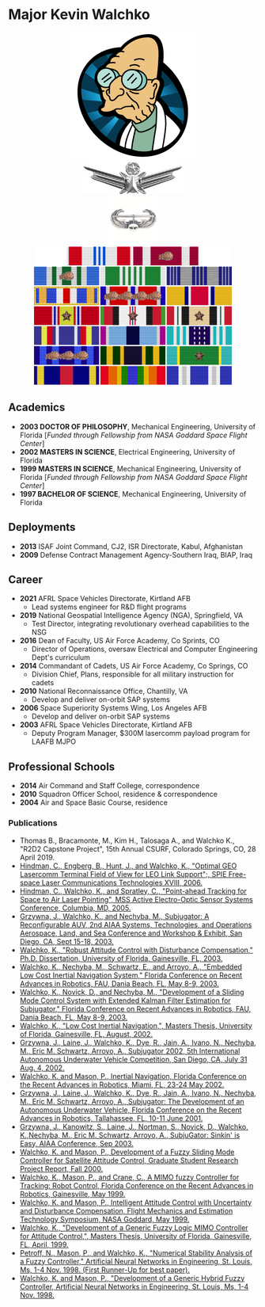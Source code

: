 # Major Kevin Walchko

<figure>
    <center><img src="pics/Farnsworth.png"/></center>
    <center><img src="pics/space_cmd.png" style="width: 200px"/></center>
    <center><img src="pics/air_assault2.jpg" style="width: 100px"/></center>
    <center><img border="0" src="pics/rack.png" style="width: 400px"/></center>
</figure>

## Academics
- **2003 DOCTOR OF PHILOSOPHY**, Mechanical Engineering, University of Florida [*Funded through Fellowship from NASA Goddard Space Flight Center*]
- **2002 MASTERS IN SCIENCE**, Electrical Engineering, University of Florida
- **1999 MASTERS IN SCIENCE**, Mechanical Engineering, University of Florida [*Funded through Fellowship from NASA Goddard Space Flight Center*]
- **1997 BACHELOR OF SCIENCE**, Mechanical Engineering, University of Florida

## Deployments
- **2013** ISAF Joint Command, CJ2, ISR Directorate, Kabul, Afghanistan
- **2009** Defense Contract Management Agency-Southern Iraq, BIAP, Iraq

## Career

- **2021** AFRL Space Vehicles Directorate, Kirtland AFB
    - Lead systems engineer for R&D flight programs
- **2019** National Geospatial Intelligence Agency (NGA), Springfield, VA
    - Test Director, integrating revolutionary overhead capabilities to the NSG
- **2016** Dean of Faculty, US Air Force Academy, Co Sprints, CO
    - Director of Operations, oversaw Electrical and Computer Engineering Dept's curriculum
- **2014** Commandant of Cadets, US Air Force Academy, Co Springs, CO
    - Division Chief, Plans, responsible for all military instruction for cadets
- **2010** National Reconnaissance Office, Chantilly, VA
    - Develop and deliver on-orbit SAP systems
- **2006** Space Superiority Systems Wing, Los Angeles AFB
    - Develop and deliver on-orbit SAP systems
- **2003** AFRL Space Vehicles Directorate, Kirtland AFB
    - Deputy Program Manager, $300M lasercomm payload program for LAAFB MJPO

## Professional Schools
- **2014** Air Command and Staff College, correspondence
- **2010** Squadron Officer School, residence & correspondence
- **2004** Air and Space Basic Course, residence

### Publications

* Thomas B., Bracamonte, M., Kim H., Talosaga A., and Walchko K., "R2D2 Capstone Project", 15th Annual CSURF, Colorado Springs, CO, 28 April 2019.  
* [Hindman, C., Engberg, B., Hunt, J., and Walchko, K., "Optimal GEO Lasercomm Terminal Field of View for LEO Link Support";, SPIE Free-space Laser Communications Technologies XVIII, 2006.](Publications/Optimal-geo-lasercom.pdf)
* [Hindman, C., Walchko, K., and Spratley, C., "Point-ahead Tracking for Space to Air Laser Pointing", MSS Active Electro-Optic Sensor Systems Conference, Columbia, MD, 2005.](Publications/unknown.pdf)
* [Grzywna, J., Walchko, K., and Nechyba, M., Subjugator: A Reconfigurable AUV, 2nd AIAA Systems, Technologies, and Operations Aerospace, Land, and Sea Conference and Workshop & Exhibit, San Diego, CA, Sept 15-18, 2003.](Publications/AIAA-Reconfigurable-AUV.pdf)
* [Walchko, K., "Robust Attitude Control with Disturbance Compensation," Ph.D. Dissertation, University of Florida, Gainesville, FL, 2003.](Publications/walchko-PhD-ME.pdf)
* [Walchko, K., Nechyba, M., Schwartz, E., and Arroyo, A., "Embedded Low Cost Inertial Navigation System," Florida Conference on Recent Advances in Robotics, FAU, Dania Beach, FL, May 8-9, 2003.](Publications/walchko-INS-FCRAR-2003.pdf)
* [Walchko, K., Novick, D., and Nechyba, M., "Development of a Sliding Mode Control System with Extended Kalman Filter Estimation for Subjugator," Florida Conference on Recent Advances in Robotics, FAU, Dania Beach, FL, May 8-9, 2003.](Publications/walchko-SM-FCRAR-2003.pdf)
* [Walchko, K., "Low Cost Inertial Navigation,", Masters Thesis, University of Florida, Gainesville, FL, August, 2002.](Publications/walchko-MS-EE.pdf)
* [Grzywna, J., Laine, J., Walchko, K., Dye, R., Jain, A., Ivano, N., Nechyba, M., Eric M. Schwartz, Arroyo, A., Subjugator 2002, 5th International Autonomous Underwater Vehicle Competition, San Diego, CA, July 31 Aug. 4, 2002.](Publications/AUVSI-2002.pdf)
* [Walchko, K. and Mason, P., Inertial Navigation, Florida Conference on the Recent Advances in Robotics, Miami, FL, 23-24 May 2002.](Publications/walchko-nav-FCRAR.pdf)
* [Grzywna, J., Laine, J., Walchko, K., Dye, R., Jain, A., Ivano, N., Nechyba, M., Eric M. Schwartz, Arroyo, A., Subjugator: The Development of an Autonomous Underwater Vehicle, Florida Conference on the Recent Advances in Robotics, Tallahassee, FL, 10-11 June 2001.](Publications/subjugator-FCRAR.pdf)
* [Grzywna, J., Kanowitz, S., Laine, J., Nortman, S., Novick, D., Walchko, K.,Nechyba, M., Eric M. Schwartz, Arroyo, A., SubjuGator: Sinkin' is Easy, AIAA Conference, Sep 2003.](Publications/subjugator-sinkin-is-easy.pdf)
* [Walchko, K. and Mason, P., Development of a Fuzzy Sliding Mode Controller for Satellite Attitude Control, Graduate Student Research Project Report, Fall 2000.](Publications/walchko-GSRP.pdf)
* [Walchko, K., Mason, P., and Crane, C., A MIMO fuzzy Controller for Tracking: Robot Control, Florida Conference on the Recent Advances in Robotics, Gainesville, May 1999.](Publications/mimo-fuzzy-FCRAR.pdf)
* [Walchko, K. and Mason, P., Intelligent Attitude Control with Uncertainty and Disturbance Compensation, Flight Mechanics and Estimation Technology Symposium, NASA Goddard, May 1999.](Publications/Optimal-geo-lasercom.pdf)
* [Walchko, K., "Development of a Generic Fuzzy Logic MIMO Controller for Attitude Control,", Masters Thesis, University of Florida, Gainesville, FL, April, 1999.](Publications/walchko-MS-ME.pdf)
* [Petroff, N., Mason, P., and Walchko, K., "Numerical Stability Analysis of a Fuzzy Controller," Artificial Neural Networks in Engineering, St. Louis, Ms, 1-4 Nov. 1998. (First Runner-Up for best paper).](Publications/unknown.pdf)
* [Walchko, K. and Mason, P., "Development of a Generic Hybrid Fuzzy Controller, Artificial Neural Networks in Engineering, St. Louis, Ms, 1-4 Nov. 1998.](Publications/unknown.pdf)
